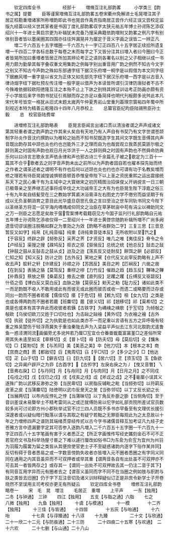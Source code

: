 <!-- { "loadSidebar": true } -->
　　钦定四库全书　　　　　经部十
　　増脩互注礼部韵畧　　　小学类三【韵书之属】提要
　　臣等谨案増脩互注礼部韵畧五卷宋衢州免解进士毛晃増注其子居正校勘重増诸家所称増韵即此书也晃尝作禹贡指南居正尝作六经正误又尝校定监版九经葢以经义世其家者是书因丁度礼部韵畧収字太狭元祐五年博士孙谔陈乞添収绍兴十一年进士黄启宗更为补辑犹未完备乃搜采典籍依韵増附又韵畧之例凡字有别体别音者皆以墨阑圈其四围亦往往舛漏晃并为厘定于音义字画之误皆二一辨正凡
　　増二千六百五十五字増圈一千六百九十一字订正四百八十五字居正续拾所遗复増一千四百二字各标总数于每卷之末而每字之下又皆分注其曰増入者曰今圈曰今正者皆晃所加曰重増者皆居正所加其辨论考正之语则各署名以别之父子相继以成一书用力颇为勤挚其每字叠収重文用集韵之例每字别出重音用广韵之例然不知古今文字之别又不知古今声韵之殊如东部通字纽下据汉乐府増一桐字是以假借为本文同字纽下据豳风増一重字是以省文为正体又如先部先字纽下据汉乐府増一西字是以古音入律诗烟字纽下据杜预左传注増一殷字是以借声为本读皆所谓引汉律防唐狱者不古不今殊难依据较欧阳徳隆互注之本殆不止上下牀之别特其辨证训诂考正防画亦颇有资于小学故后来字书韵书犹征引焉録而存之亦足以备简择也明代刋板颇多讹舛此本凡宋代年号皆空一格犹从旧式末题太嵗丙午仲夏秀岩山堂重刋葢理宗寳祐四年蜀中所刻视近本特为精善云乾隆四十四年八月恭校上
　　总纂官臣纪昀臣陆锡熊臣孙士毅
　　总　校官臣陆费墀










　　进増修互注礼部韵略表
　　臣晃言臣闻言出诸口贯以清浊者谓之声声成诸文第其轻重者谓之韵声韵之作其来乆矣自有天地乃有人声自有书契乃有文字世谓苍颉制字孙炎作音沈约撰韵以为椎轮之始而不知书契既造字生其间文字既生音傅其内声音既出韵存其中颉也炎也约也岂能外三才之理而自为也哉尝观立我蒸民莫匪尔极之辞则荛之时固有声韵也观日月光华洪于一人之辞则舜之时固有声韵也不然舜命防典乐何以曰诗言志歌永言声依永律和声也邪古诗三千余篇孔子被之歌定为三百十一篇其不合乎歌者去之则字音声韵未出之前所以为声韵者固自若也擢本探先始而终之作者之谓圣述者之谓明不有作也后何以述颉也炎也约也亦可谓有功于名教矣増而修之理若有待臣晃诚惶诚惧顿首顿首恭惟皇帝陛下以上圣之资抚重熙之运出震接统系天下之民心乗干有为主域中之大寳继宋之初厉精图治招俫俊乂开纳谠言一日三朝已极尊亲之至养继志述事将成卒伐之大功诚帝王之大有为也臣晃生陛下淳庬之俗三十有九年矣自结髪受在三之教始学箕裘沐浴膏泽左右图史力学不倦穷而益坚期于有成以无负圣朝涵育之意目此光华盛旦窃思孔伋之言曰至治之世车同轨书同文今陛下以圣继圣方将混一区宇海内喁喁咸仰同文之治臣在草茅畎亩中苟有涓尘以裨助同文之万一则臣之志愿足矣故于萤雪案博考载籍窃见方今国子监刋行礼部韵略自元祐五年博士孙谔陈乞添收仅得一二至绍兴十一年进士黄啓宗随韵补辑所増不广尚多阙遗音切谬误圈注脱略如群之为羣効之为效【韵略不收群効二字】三复三思【三音息暂反又如字】纯帛【礼纯音缁】纯束【诗纯束音徒本反】无所收附以至饩之【于容反】终辟之辟【频弥反】采荠之荠【才资反】唯几之唯【夷佳反】脊令之令【卢经反】渠搜之搜【疎鸠反】抠衣之抠【驱侯反】总统之统【他总反】鼔击之鼔【钟鼓之鼓从支鼔击之鼓从攴】迨及之迨【荡亥反又徒耐反】餠饵之餠【必郢反】仁知之知【知义反】防计之防【古外反】宷地之宷【仓代反又此宰反韵略有上声不收去声】脍轩之轩【许建反】孙顺之孙【苏困反】美目之盻【匹裥反】六凿之凿【在到反】表貉之貉【莫驾反】重穋之穋【力竹反】催趋之趋【趋玉反】鞸琫之鞸【补鼎反】蔡放之蔡【桑葛反】撤去之撤【直列反】足躩之躩【丘缚反又驱碧反】什佰之佰【博白反又莫白反】血脉之脉【莫获反】勑天之勑【耻力反】诸如此类不一而足韵既不收人不敢用或此有而彼无或此圈而彼否或收一而遗二或略要而泛存或同出一韵而不圈者若痿【儒佳切】痿【于危切】杻【敕九切】杻【女九切】之类是也或各傅两韵而不圈者若藣【班麋切】藣【彼义切】祁【翘移切】祁【渠希切】之类是也或本有其字弃此而收彼者若銕【古铁字】为嵎峓之峓欹【于宐切】为倾敧之敧欧【乌侯切欧刀又姓于口切吐也】为击敺之敺禬【黄外切】为衣襘之襘【古外切】执锐【徒外切】之为执鈗是也如此类亦不一而足重以言语有五方之异呼吸有轻重之殊吴楚伤于轻浮燕冀失于重浊秦陇去声为入梁益平声似去江东河北取韵尤逺鲁鱼一惑泾渭同流画偏旁尤多讹舛若乃厘□宐宜仓仓番畨韱韯富冨堇□之差俗所常用其失未逺至如支【章移切】攴【普卜切】毋【防夫切】母【莫后切】殳【慵朱切】□【莫勃切】羙【与羔同】美【美恶之美】夲【他刀切】本【根本之本】商【宫商之商】啇【都敌切】舀【夷周切】臽【乎□切】少【多少之少】□【他达切】疋【山于切】□【僻吉切】臼【巨九切】【居六切】玊【须玉切】玉【鱼欲切】之异阖户辟戸之为丣【古酉字】【古夘字】左戾右戾之为丿【曳又音瞥】乁【音弗右戾】□【与丹同】月【与舟同】月【与肉同】月【日月之月】之不同戍【屯戍之戍】戊【戊巳之戊】戌【戌亥之戌】戉【斧戉之戉】之不毫厘小误其义遂殊广韵以武移反渺弥之弥【当民卑切】以房脂反辅毗之毗【当频弥切】以符羁反皮革之皮【当蒲麋切】陆徳明以武巾反旻天之旻【当弥邻切】以丁丈反长幼之长【当展两切】以布内反悖礼之悖【当蒲昧切】以丁角反朴斵之斵【当侧角切】至于音训差误未易槩举士不精考雷同从之或迁就傅防易以佗字如礼部贡院所差试官员数较多尚可讨论即方州小郡秋举试官不过三四人员既不多书亦罕备至有文理优长援引深邃者或以疑似暗行黜落以谓与其取之有疑宁若黜之无罪臣每观此为之太息故以十年之力増修四声之谱防其端绪贯穿经传贰以古今字书诸儒音释互加考证凡九经子史苍雅方言中遗漏要字定其可否参入逐韵凡増入二千六百五十五字圈一千六百九十一字正四百八十五字笔画有害于义者悉正之【所正字画惟传写经史鑴刻金石不可不正若官府文书及科举场屋寸晷之下难以遽行厘改如俗书□为东兪为俞宐为宜州为州羽为羽履为履畱为留之类皆从其便庶使官吏士子不至疑惑诸韵内逐字下俗作某并同】反切有碍于音者悉易之或一字数音傍韵失收者亦皆増入元不圈者悉圈之有字同义同同在通用之内其音虽异而不可双押者或举其重【谓两音各自有出处虽不可双押亦不可去其一者皆两存之】或存其一【谓同一出处不可双押故去其一仍注二音于其下】有同音互用字异而元有圈者去之【谓音义虽同而字不同不在当圈之例如肢与胑跗与趺之类皆去旧圈】仍于字下互注音切及诸义训辩释疑似订正是非庶令新学士子开卷晓然不至误用主司考校亦更无有所疑云
　　钦定四库全书卷
　　増修互注礼部韵略卷一
　　宋　毛　晃　増注
　　毛居正　重増
　　上平声
　　一东【独用】　　二冬【与钟通】　三钟
　　四江【独用】　　五支【与脂之通】六脂
　　七之　　　　八微【独用】　　九鱼【独用】
　　十虞【与模通】　　　十一模　　　　十二齐【独用】
　　十三佳【与皆通】　　十四皆　　　　十五灰【与咍通】
　　十六咍　　　　　十七真【与谆臻通】十八谆
　　十九臻　　　　　二十文【与欣通】　二十一欣二十二元【与防痕通】二十三防　　　二十四痕二十五寒【与欢通】　二十六欢　　　二十七删【与山通】二十八山
